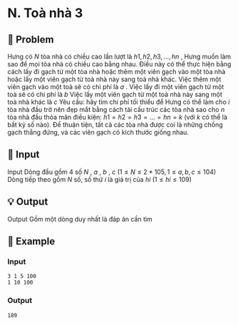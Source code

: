# N. Toà nhà 3

## 📖 Problem

Hưng có
$N$
tòa nhà có chiều cao lần lượt là
$h1,h2,h3, ...,hn$
, Hưng muốn làm sao để mọi tòa nhà có chiều cao bằng nhau. Điều này có thể thực hiện bằng cách lấy đi gạch từ một tòa nhà hoặc thêm một viên gạch vào một tòa nhà hoặc lấy một viên gạch từ toà nhà này sang toà nhà khác.
Việc thêm một viên gạch vào một toà sẽ có chi phí là
$a$
.
Việc lấy đi một viên gạch từ một toà sẽ có chi phí là
$b$
Việc lấy một viên gạch từ một toà nhà này sang một toà nhà khác là
$c$
Yêu cầu:
hãy tìm chi phí tối thiểu để Hưng có thể làm cho
$i$
tòa nhà đầu
trở nên đẹp mắt bằng cách tái cấu trúc các tòa nhà sao cho
$n$
tòa nhà đầu thỏa mãn điều kiện:
$h1=h2=h3= ... =hn=k$
(với
$k$
có thể là bất kỳ số nào).
Để thuận tiện, tất cả các tòa nhà được coi là những chồng gạch thẳng đứng, và các viên gạch có kích thước giống nhau.


## 🧩 Input

Input
Dòng đầu gồm
$4$
số
$N$
,
$a$
,
$b$
,
$c$
$(1 ≤N≤ 2 * 105, 1 ≤a,b,c≤ 104)$
Dòng tiếp theo gồm
$N$
số, số thứ
$i$
là giá trị của
$hi$
$(1 ≤hi≤ 109)$


## 💡 Output

Output
Gồm một dòng duy nhất là đáp án cần tìm


## 🧠 Example

### Input

```text
3 1 5 100
1 10 100
```

### Output

```text
189
```


